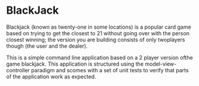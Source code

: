 # BlackJack
Blackjack (known as twenty-one in some locations) is a popular card game based on trying to get the closest to 21 without going over with the person closest winning; the version you are building consists of only twoplayers though (the user and the dealer).

This is a simple command line application based on a 2 player version ofthe game blackjack.  This application is structured using the model-view-controller paradigm and scomes with a set of unit tests to verify that parts of the application work as expected.
